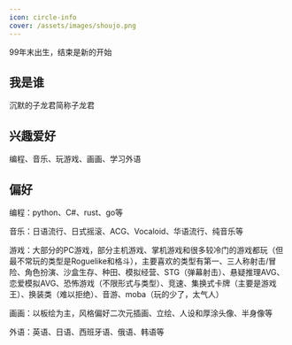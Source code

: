 ```yaml
---
icon: circle-info
cover: /assets/images/shoujo.png
---
```


99年末出生，结束是新的开始

## 我是谁

沉默的子龙君简称子龙君

## 兴趣爱好

编程、音乐、玩游戏、画画、学习外语

## 偏好

编程：python、C#、rust、go等

音乐：日语流行、日式摇滚、ACG、Vocaloid、华语流行、纯音乐等

游戏：大部分的PC游戏，部分主机游戏、掌机游戏和很多较冷门的游戏都玩（但最不常玩的类型是Roguelike和格斗），主要喜欢的类型有第一、三人称射击/冒险、角色扮演、沙盒生存、种田、模拟经营、STG（弹幕射击）、悬疑推理AVG、恋爱模拟AVG、恐怖游戏（不限形式与类型）、竞速、集换式卡牌（主要是游戏王）、换装类（难以拒绝）、音游、moba（玩的少了，太气人）

画画：以板绘为主，风格偏好二次元插画、立绘、人设和厚涂头像、半身像等

外语：英语、日语、西班牙语、俄语、韩语等